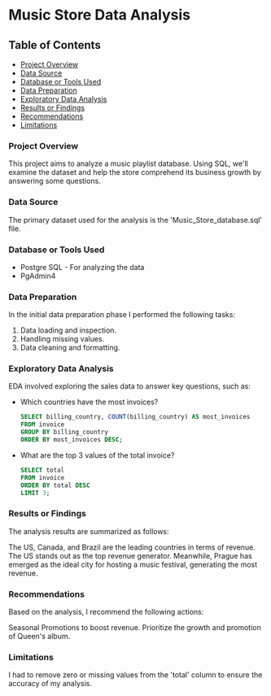 # Music Store Data Analysis


## Table of Contents

- [Project Overview](#project-overview)
- [Data Source](#data-source)
- [Database or Tools Used](#database-or-tools-used)
- [Data Preparation](#data-preparation)
- [Exploratory Data Analysis](#exploratory-data-analysis)
- [Results or Findings](#results-or-findings)
- [Recommendations](#recommendations)
- [Limitations](#limitations)


### Project Overview

This project aims to analyze a music playlist database. Using SQL, we'll examine the dataset and help the store comprehend its business growth by answering some questions.


### Data Source

The primary dataset used for the analysis is the 'Music_Store_database.sql' file.


### Database or Tools Used

- Postgre SQL - For analyzing the data
- PgAdmin4


### Data Preparation

In the initial data preparation phase I performed the following tasks:
1. Data loading and inspection.
2. Handling missing values.
3. Data cleaning and formatting.


### Exploratory Data Analysis

EDA involved exploring the sales data to answer key questions, such as:

- Which countries have the most invoices? 
  ```sql
  SELECT billing_country, COUNT(billing_country) AS most_invoices 
  FROM invoice 
  GROUP BY billing_country 
  ORDER BY most_invoices DESC;  
  ```
  
- What are the top 3 values of the total invoice?
  ```sql
  SELECT total 
  FROM invoice 
  ORDER BY total DESC 
  LIMIT 3;
  ```

### Results or Findings

The analysis results are summarized as follows:

The US, Canada, and Brazil are the leading countries in terms of revenue. The US stands out as the top revenue generator. Meanwhile, Prague has emerged as the ideal city for hosting a music festival, generating the most revenue.


### Recommendations

Based on the analysis, I recommend the following actions:

Seasonal Promotions to boost revenue. Prioritize the growth and promotion of Queen's album.


### Limitations

I had to remove zero or missing values from the 'total' column to ensure the accuracy of my analysis.

